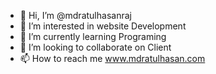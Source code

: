 - 👋 Hi, I’m @mdratulhasanraj
- 👀 I’m interested in website Development
- 🌱 I’m currently learning Programing
- 💞️ I’m looking to collaborate on Client
- 📫 How to reach me www.mdratulhasan.com

<!---
mdratulhasanraj/mdratulhasanraj is a ✨ special ✨ repository because its `README.md` (this file) appears on your GitHub profile.
You can click the Preview link to take a look at your changes.
--->
